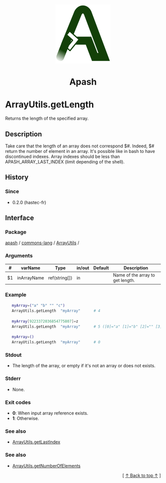 
<div align='center' id='apash-top'>
  <a href='https://github.com/hastec-fr/apash'>
    <img alt='apash-logo' src='../../../../../../assets/apash-logo.svg'/>
  </a>

  # Apash
</div>


# ArrayUtils.getLength
Returns the length of the specified array.
## Description
   Take care that the length of an array does not correspond $#.
   Indeed, $# return the number of element in an array.
   It's possible like in bash to have discontinued indexes.
   Array indexes should be less than APASH_ARRAY_LAST_INDEX (limit depending of the shell).

## History
### Since
  * 0.2.0 (hastec-fr)

## Interface
### Package
<!-- apash.packageBegin -->
[apash](../../../apash.md) / [commons-lang](../../commons-lang.md) / [ArrayUtils](../ArrayUtils.md) / 
<!-- apash.packageEnd -->

### Arguments
 | #      | varName        | Type          | in/out   | Default    | Description                          |
 |--------|----------------|---------------|----------|------------|--------------------------------------|
 | $1     | inArrayName    | ref(string[]) | in       |            | Name of the array to get length.     |

### Example
 ```bash
    myArray=("a" "b" "" "c")
    ArrayUtils.getLength  "myArray"      # 4

    myArray[9223372036854775807]=z
    ArrayUtils.getLength  "myArray"      # 5 ([0]="a" [1]="b" [2]="" [3]="c" [9223372036854775807]="z")

    myArray=()
    ArrayUtils.getLength  "myArray"      # 0
 ```

### Stdout
  * The length of the array, or empty if it's not an array or does not exists.
### Stderr
  * None.

### Exit codes
  * **0**: When input array reference exists.
  * **1**: Otherwise.

### See also
  * [ArrayUtils.getLastIndex](./getLastIndex.md)
### See also
  * [ArrayUtils.getNumberOfElements](./getNumberOfElements.md)

  <div align='right'>[ <a href='#apash-top'>↑ Back to top ↑</a> ]</div>

